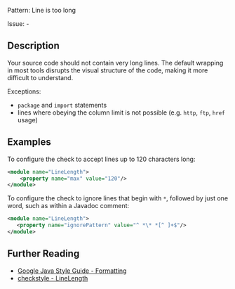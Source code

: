 Pattern: Line is too long

Issue: -

## Description

Your source code should not contain very long lines. The default wrapping in most tools disrupts the visual structure of the code, making it more difficult to understand.

Exceptions:
- `package` and `import` statements
- lines where obeying the column limit is not possible (e.g. `http`, `ftp`, `href` usage)

## Examples

To configure the check to accept lines up to 120 characters long: 


```xml
<module name="LineLength">
    <property name="max" value="120"/>
</module>
```

To configure the check to ignore lines that begin with ` * `, followed by just one word, such as within a Javadoc comment: 


```xml
<module name="LineLength">
   <property name="ignorePattern" value="^ *\* *[^ ]+$"/>
</module>
```

## Further Reading

* [Google Java Style Guide - Formatting](https://google.github.io/styleguide/javaguide.html#s4.4-column-limit)
* [checkstyle - LineLength](http://checkstyle.sourceforge.net/config_sizes.html#LineLength)
